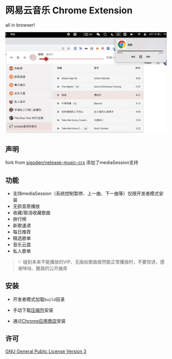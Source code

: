 # 网易云音乐 Chrome Extension

all in browser!

![应用截图](https://github.com/ycace/netease-music-crx/blob/main/screenshot.png?raw=true)

## 声明

fork from [sigoden/netease-music-crx](https://github.com/sigoden/netease-music-crx) 添加了mediaSession支持

## 功能

- 支持mediaSession（系统控制暂停、上一曲、下一曲等）仅限开发者模式安装
- 无损音质播放
- 收藏/取消收藏歌曲
- 排行榜
- 新歌速递
- 每日推荐
- 精选歌单
- 音乐云盘
- 私人歌单

> ✨ 碰到本来不能播放的VIP、无版权歌曲居然能正常播放时，不要惊讶，感谢咪咕、酷我的公开曲库

## 安装

- 开发者模式加载`build`目录

- 手动下载[压缩包](https://github.com/sigoden/netease-music-crx/releases/latest)安装

- 通过[Chrome应用商店](https://chrome.google.com/webstore/detail/ekmamdknmdolmmjbgpmnkiobcnihdhhf)安装


## 许可

[GNU General Public License Version 3](https://www.gnu.org/licenses/gpl.html)
